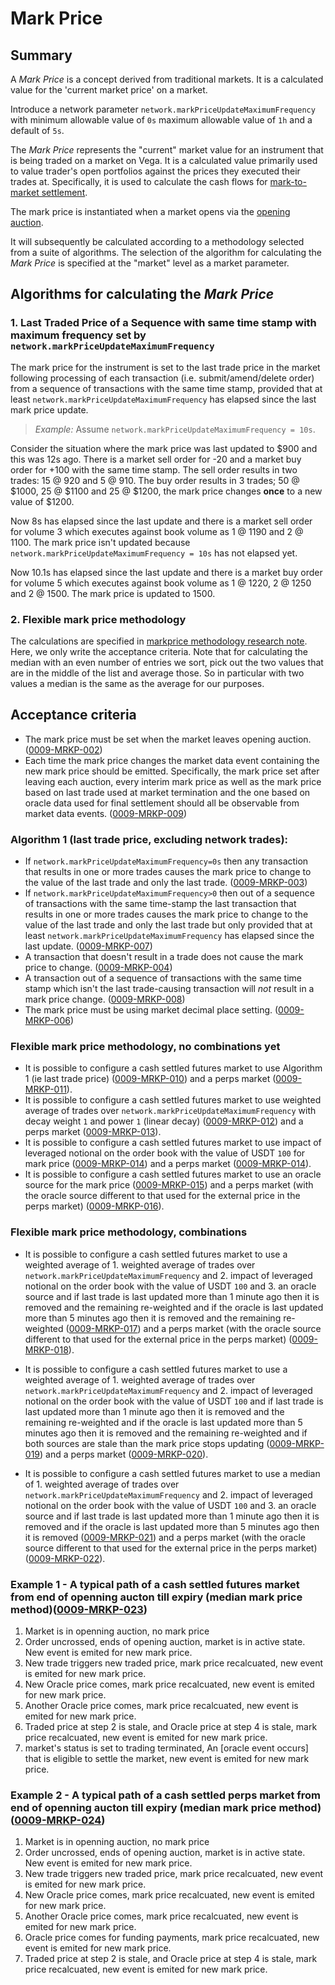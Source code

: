 # Mark Price

## Summary

A *Mark Price* is a concept derived from traditional markets.  It is a calculated value for the 'current market price' on a market.

Introduce a network parameter `network.markPriceUpdateMaximumFrequency` with minimum allowable value of `0s` maximum allowable value of `1h` and a default of `5s`.

The *Mark Price* represents the "current" market value for an instrument that is being traded on a market on Vega. It is a calculated value primarily used to value trader's open portfolios against the prices they executed their trades at. Specifically, it is used to calculate the cash flows for [mark-to-market settlement](./0003-MTMK-mark_to_market_settlement.md).

The mark price is instantiated when a market opens via the [opening auction](./0026-AUCT-auctions.md).

It will subsequently be calculated according to a methodology selected from a suite of algorithms. The selection of the algorithm for calculating the *Mark Price* is specified at the "market" level as a market parameter.

## Algorithms for calculating the *Mark Price*

### 1. Last Traded Price of a Sequence with same time stamp with maximum frequency set by `network.markPriceUpdateMaximumFrequency`

The mark price for the instrument is set to the last trade price in the market following processing of each transaction (i.e. submit/amend/delete order) from a sequence of transactions with the same time stamp, provided that at least `network.markPriceUpdateMaximumFrequency` has elapsed since the last mark price update.

>*Example:* Assume `network.markPriceUpdateMaximumFrequency = 10s`.

Consider the situation where the mark price was last updated to $900 and this was 12s ago. There is a market sell order for -20 and a market buy order for +100 with the same time stamp. The sell order results in two trades: 15 @ 920 and 5 @ 910. The buy order results in 3 trades; 50 @ $1000, 25 @ $1100 and 25 @ $1200, the mark price changes **once** to a new value of $1200.

Now 8s has elapsed since the last update and there is a market sell order for volume 3 which executes against book volume as 1 @ 1190 and 2 @ 1100.
The mark price isn't updated because `network.markPriceUpdateMaximumFrequency = 10s` has not elapsed yet.

Now 10.1s has elapsed since the last update and there is a market buy order for volume 5 which executes against book volume as 1 @ 1220, 2 @ 1250 and 2 @ 1500. The mark price is updated to 1500.


### 2. Flexible mark price methodology

The calculations are specified in [markprice methodology research note](https://github.com/vegaprotocol/research/blob/markprice-updates/papers/markprice-methodology/markprice-methodology.tex). 
Here, we only write the acceptance criteria. 
Note that for calculating the median with an even number of entries we sort, pick out the two values that are in the middle of the list and average those. So in particular with two values a median is the same as the average for our purposes. 


## Acceptance criteria

- The mark price must be set when the market leaves opening auction. (<a name="0009-MRKP-002" href="#0009-MRKP-002">0009-MRKP-002</a>)
- Each time the mark price changes the market data event containing the new mark price should be emitted. Specifically, the mark price set after leaving each auction, every interim mark price as well as the mark price based on last trade used at market termination and the one based on oracle data used for final settlement should all be observable from market data events. (<a name="0009-MRKP-009" href="#0009-MRKP-009">0009-MRKP-009</a>)

### Algorithm 1 (last trade price, excluding network trades):

- If `network.markPriceUpdateMaximumFrequency=0s` then any transaction that results in one or more trades causes the mark price to change to the value of the last trade and only the last trade. (<a name="0009-MRKP-003" href="#0009-MRKP-003">0009-MRKP-003</a>)
- If `network.markPriceUpdateMaximumFrequency>0` then out of a sequence of transactions with the same time-stamp the last transaction that results in one or more trades causes the mark price to change to the value of the last trade and only the last trade but only provided that at least `network.markPriceUpdateMaximumFrequency` has elapsed since the last update. (<a name="0009-MRKP-007" href="#0009-MRKP-007">0009-MRKP-007</a>)
- A transaction that doesn't result in a trade does not cause the mark price to change. (<a name="0009-MRKP-004" href="#0009-MRKP-004">0009-MRKP-004</a>)
- A transaction out of a sequence of transactions with the same time stamp which isn't the last trade-causing transaction will *not* result in a mark price change. (<a name="0009-MRKP-008" href="#0009-MRKP-008">0009-MRKP-008</a>)
- The mark price must be using market decimal place setting. (<a name="0009-MRKP-006" href="#0009-MRKP-006">0009-MRKP-006</a>)


### Flexible mark price methodology, no combinations yet

- It is possible to configure a cash settled futures market to use Algorithm 1 (ie last trade price) (<a name="0009-MRKP-010" href="#0009-MRKP-010">0009-MRKP-010</a>) and a perps market (<a name="0009-MRKP-011" href="#0009-MRKP-011">0009-MRKP-011</a>).
- It is possible to configure a cash settled futures market to use weighted average of trades over `network.markPriceUpdateMaximumFrequency` with decay weight `1` and power `1` (linear decay) (<a name="0009-MRKP-012" href="#0009-MRKP-012">0009-MRKP-012</a>) and a perps market (<a name="0009-MRKP-013" href="#0009-MRKP-013">0009-MRKP-013</a>).
- It is possible to configure a cash settled futures market to use impact of leveraged notional on the order book with the value of USDT `100` for mark price (<a name="0009-MRKP-014" href="#0009-MRKP-014">0009-MRKP-014</a>) and a perps market (<a name="0009-MRKP-014" href="#0009-MRKP-014">0009-MRKP-014</a>).
- It is possible to configure a cash settled futures market to use an oracle source for the mark price (<a name="0009-MRKP-015" href="#0009-MRKP-015">0009-MRKP-015</a>) and a perps market (with the oracle source different to that used for the external price in the perps market) (<a name="0009-MRKP-016" href="#0009-MRKP-016">0009-MRKP-016</a>). 

### Flexible mark price methodology, combinations

- It is possible to configure a cash settled futures market to use a weighted average of 1. weighted average of trades over `network.markPriceUpdateMaximumFrequency` and 2. impact of leveraged notional on the order book with the value of USDT `100` and 3. an oracle source and if last trade is last updated more than 1 minute ago then it is removed and the remaining re-weighted and if the oracle is last updated more than 5 minutes ago then it is removed and the remaining re-weighted (<a name="0009-MRKP-017" href="#0009-MRKP-017">0009-MRKP-017</a>) and a perps market (with the oracle source different to that used for the external price in the perps market) (<a name="0009-MRKP-018" href="#0009-MRKP-018">0009-MRKP-018</a>). 

- It is possible to configure a cash settled futures market to use a weighted average of 1. weighted average of trades over `network.markPriceUpdateMaximumFrequency` and 2. impact of leveraged notional on the order book with the value of USDT `100` and if last trade is last updated more than 1 minute ago then it is removed and the remaining re-weighted and if the oracle is last updated more than 5 minutes ago then it is removed and the remaining re-weighted and if both sources are stale than the mark price stops updating (<a name="0009-MRKP-019" href="#0009-MRKP-019">0009-MRKP-019</a>) and a perps market (<a name="0009-MRKP-020" href="#0009-MRKP-020">0009-MRKP-020</a>). 

- It is possible to configure a cash settled futures market to use a median of 1. weighted average of trades over `network.markPriceUpdateMaximumFrequency` and 2. impact of leveraged notional on the order book with the value of USDT `100` and 3. an oracle source and if last trade is last updated more than 1 minute ago then it is removed and if the oracle is last updated more than 5 minutes ago then it is removed (<a name="0009-MRKP-021" href="#0009-MRKP-021">0009-MRKP-021</a>) and a perps market (with the oracle source different to that used for the external price in the perps market) (<a name="0009-MRKP-022" href="#0009-MRKP-022">0009-MRKP-022</a>). 

### Example 1 - A typical path of a cash settled futures market from end of openning aucton till expiry (median mark price method)(<a name="0009-MRKP-023" href="#0009-MRKP-023">0009-MRKP-023</a>)

1. Market is in openning auction, no mark price 
2. Order uncrossed, ends of opening auction, market is in active state. New event is emited for new mark price.
3. New trade triggers new traded price, mark price recalcuated, new event is emited for new mark price.
4. New Oracle price comes, mark price recalcuated, new event is emited for new mark price.
5. Another Oracle price comes, mark price recalcuated, new event is emited for new mark price.
6. Traded price at step 2 is stale, and Oracle price at step 4 is stale, mark price recalcuated, new event is emited for new mark price.
7. market's status is set to trading terminated, An [oracle event occurs] that is eligible to settle the market, new event is emited for new mark price.

### Example 2 - A typical path of a cash settled perps market from end of openning aucton till expiry (median mark price method)(<a name="0009-MRKP-024" href="#0009-MRKP-024">0009-MRKP-024</a>)

1. Market is in openning auction, no mark price 
2. Order uncrossed, ends of opening auction, market is in active state. New event is emited for new mark price.
3. New trade triggers new traded price, mark price recalcuated, new event is emited for new mark price.
4. New Oracle price comes, mark price recalcuated, new event is emited for new mark price.
5. Another Oracle price comes, mark price recalcuated, new event is emited for new mark price.
5. Oracle price comes for funding payments, mark price recalcuated, new event is emited for new mark price.
6. Traded price at step 2 is stale, and Oracle price at step 4 is stale, mark price recalcuated, new event is emited for new mark price.

